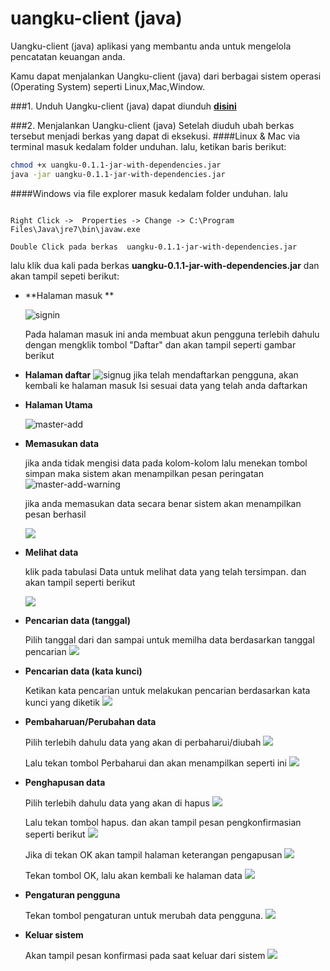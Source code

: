 # uangku-client (java)
 
 Uangku-client (java) aplikasi yang membantu anda untuk mengelola pencatatan keuangan anda.
 
 Kamu dapat menjalankan Uangku-client (java) dari berbagai sistem operasi (Operating System) seperti Linux,Mac,Window.
 
 ###1. Unduh
 Uangku-client (java) dapat diunduh **[disini](https://github.com/winardiaris/uangku-client/raw/master/java/target/uangku-0.1.1-jar-with-dependencies.jar)**
 
 
###2. Menjalankan  Uangku-client (java)
Setelah diuduh ubah berkas tersebut menjadi berkas yang dapat di eksekusi.
####Linux & Mac
via terminal masuk kedalam folder unduhan. lalu, ketikan baris berikut:
```bash
chmod +x uangku-0.1.1-jar-with-dependencies.jar
java -jar uangku-0.1.1-jar-with-dependencies.jar

```
####Windows
via file explorer masuk kedalam folder unduhan. lalu
 ```
 
 Right Click ->  Properties -> Change -> C:\Program Files\Java\jre7\bin\javaw.exe
 
 Double Click pada berkas  uangku-0.1.1-jar-with-dependencies.jar
 
 ```
 
lalu klik dua kali pada berkas **uangku-0.1.1-jar-with-dependencies.jar** dan akan tampil sepeti berikut:

- **Halaman masuk **

	![signin](https://github.com/winardiaris/uangku-client/raw/master/files/Java/01.login.png)
	
	Pada halaman masuk ini anda membuat akun pengguna terlebih dahulu dengan mengklik tombol "Daftar" dan akan tampil seperti gambar berikut

- **Halaman daftar**
  ![signug](https://github.com/winardiaris/uangku-client/raw/master/files/Java/02.signup.png)
  jika telah mendaftarkan pengguna, akan kembali ke halaman masuk
  Isi sesuai data yang telah anda daftarkan

- **Halaman Utama**

	![master-add](https://raw.githubusercontent.com/winardiaris/uangku-client/master/files/Java/03.master-add_data.png)
	
- **Memasukan data**
	
	jika anda tidak mengisi data pada kolom-kolom lalu menekan tombol simpan maka sistem akan menampilkan pesan peringatan
	![master-add-warning](https://github.com/winardiaris/uangku-client/raw/master/files/Java/04.master-add_data-warning-empty.png)
	
	jika anda memasukan data secara benar sistem akan menampilkan pesan berhasil
	
	![](https://github.com/winardiaris/uangku-client/raw/master/files/Java/05.master-add_data-success.png)
	
- **Melihat data**
	
	klik pada tabulasi Data untuk melihat data yang telah tersimpan. dan akan tampil seperti berikut
	
	![](https://github.com/winardiaris/uangku-client/raw/master/files/Java/06.master-view_data.png)
	
- **Pencarian data (tanggal)**
	
	Pilih tanggal dari dan sampai untuk memilha data berdasarkan tanggal pencarian
	![](https://github.com/winardiaris/uangku-client/raw/master/files/Java/07.master-view_data-search-date.png)
	
- **Pencarian data (kata kunci)**
	
	Ketikan kata pencarian untuk melakukan pencarian berdasarkan kata kunci yang diketik
	![](https://github.com/winardiaris/uangku-client/raw/master/files/Java/08.master-view_data-search-string.png)

- **Pembaharuan/Perubahan data**
	
	Pilih terlebih dahulu data yang akan di perbaharui/diubah
	![](https://github.com/winardiaris/uangku-client/raw/master/files/Java/09.master-view_data-select-data.png)
	
	Lalu tekan tombol Perbaharui dan akan menampilkan seperti ini
	![](https://github.com/winardiaris/uangku-client/raw/master/files/Java/10.update-data.png)
	
- **Penghapusan data**
	
	Pilih terlebih dahulu data yang akan di hapus
	![](https://github.com/winardiaris/uangku-client/raw/master/files/Java/11.master-view_data-select-data.png)
	
	Lalu tekan tombol hapus. dan akan tampil pesan pengkonfirmasian seperti berikut
	![](https://github.com/winardiaris/uangku-client/raw/master/files/Java/12.master-view_data-delete-confirm.png)
	
	Jika di tekan OK akan tampil halaman keterangan pengapusan
	![](https://github.com/winardiaris/uangku-client/raw/master/files/Java/13.delete-data.png)
	
	Tekan tombol OK, lalu akan kembali ke halaman data
	![](https://github.com/winardiaris/uangku-client/raw/master/files/Java/14.master-view-with-deleted-data.png)

- **Pengaturan pengguna**
	
	Tekan tombol pengaturan untuk merubah data pengguna.
	![](https://github.com/winardiaris/uangku-client/raw/master/files/Java/15.user-preferences.png)
	
- **Keluar sistem**
	
	Akan tampil pesan konfirmasi pada saat keluar dari sistem
	![](https://github.com/winardiaris/uangku-client/raw/master/files/Java/16.confim-on-exit.png)
	
